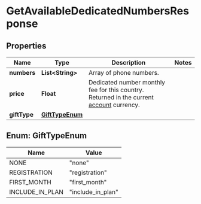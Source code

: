 
# GetAvailableDedicatedNumbersResponse

## Properties
Name | Type | Description | Notes
------------ | ------------- | ------------- | -------------
**numbers** | **List&lt;String&gt;** | Array of phone numbers. | 
**price** | **Float** | Dedicated number monthly fee for this country. Returned in the current [account](https://docs.textmagic.com/#tag/User) currency. | 
**giftType** | [**GiftTypeEnum**](#GiftTypeEnum) |  | 


<a name="GiftTypeEnum"></a>
## Enum: GiftTypeEnum
Name | Value
---- | -----
NONE | &quot;none&quot;
REGISTRATION | &quot;registration&quot;
FIRST_MONTH | &quot;first_month&quot;
INCLUDE_IN_PLAN | &quot;include_in_plan&quot;



